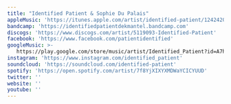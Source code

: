 ```yaml
---
title: "Identified Patient & Sophie Du Palais"
appleMusic: 'https://itunes.apple.com/artist/identified-patient/1242420991'
bandcamp: 'https://identifiedpatientdekmantel.bandcamp.com'
discogs: 'https://www.discogs.com/artist/5119093-Identified-Patient'
facebook: 'https://www.facebook.com/patientidentified'
googleMusic: >-
   https://play.google.com/store/music/artist/Identified_Patient?id=A7hhu6hd4xaqtzapjgjtznlkc4i
instagram: 'https://www.instagram.com/identified_patient'
soundcloud: 'https://soundcloud.com/identified-patient'
spotify: 'https://open.spotify.com/artist/7f8YjXIXYXMDWaYCICYUUD'
twitter: ''
website: ''
youtube: ''
---
```

